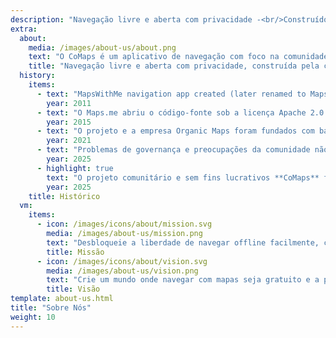 ```yaml
---
description: "Navegação livre e aberta com privacidade -<br/>Construído pela comunidade"
extra:
  about:
    media: /images/about-us/about.png
    text: "O CoMaps é um aplicativo de navegação com foco na comunidade, voltado para viajantes – motoristas, caminhantes e ciclistas. Ele utiliza dados do OpenStreetMap coletados coletivamente com colaboradores de todo o mundo. O app oferece navegação com privacidade – sem identificação de pessoas e sem coleta de dados. Os recursos do CoMaps podem operar sem uma conexão ativa com a internet para navegação offline em locais urbanos ou distantes, onde o serviço de celular não está disponível. O CoMaps é um projeto de código aberto e prioriza o desenvolvimento da comunidade."
    title: "Navegação livre e aberta com privacidade, construída pela comunidade"
  history:
    items:
      - text: "MapsWithMe navigation app created (later renamed to Maps.me)."
        year: 2011
      - text: "O Maps.me abriu o código-fonte sob a licença Apache 2.0."
        year: 2015
      - text: "O projeto e a empresa Organic Maps foram fundados com base no código-fonte do Maps.Me."
        year: 2021
      - text: "Problemas de governança e preocupações da comunidade não abordados pelos acionistas da empresa paralisaram o desenvolvimento do Organic Maps por meses."
        year: 2025
      - highlight: true
        text: "O projeto comunitário e sem fins lucrativos **CoMaps** foi fundado por antigos colaboradores do Organic Maps, com base no código-fonte do Organic Maps."
        year: 2025
    title: Histórico
  vm:
    items:
      - icon: /images/icons/about/mission.svg
        media: /images/about-us/mission.png
        text: "Desbloqueie a liberdade de navegar offline facilmente, com mapas focados em privacidade para motoristas, caminhantes e ciclistas, fornecidos pela comunidade."
        title: Missão
      - icon: /images/icons/about/vision.svg
        media: /images/about-us/vision.png
        text: "Crie um mundo onde navegar com mapas seja gratuito e a privacidade seja a principal escolha do planeta."
        title: Visão
template: about-us.html
title: "Sobre Nós"
weight: 10
---
```

